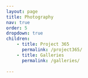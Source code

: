 ```yaml
---
layout: page
title: Photography
nav: true
order: 5
dropdown: true
children: 
    - title: Project 365
      permalink: /project365/
    - title: Galleries
      permalink: /galleries/
      
---
```


 
